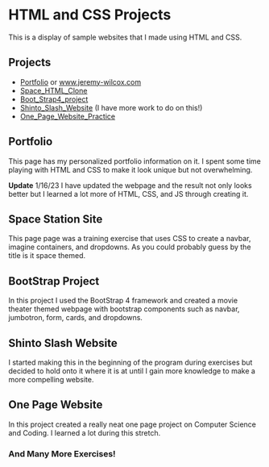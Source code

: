 # HTML and CSS Projects

This is a display of sample websites that I made using HTML and CSS.

## Projects
- [Portfolio](Portfolio) or www.jeremy-wilcox.com
- [Space_HTML_Clone](Space_HTML_Clone)
- [Boot_Strap4_project](Boot_Strap4_project)
- [Shinto_Slash_Website](Shinto_Slash_Website) (I have more work to do on this!)
- [One_Page_Website_Practice](One_Page_Website_Practice)

## Portfolio
This page has my personalized portfolio information on it. I spent some time playing with HTML and CSS to make it look unique but not overwhelming.

**Update**
1/16/23 I have updated the webpage and the result not only looks better but I learned a lot more of HTML, CSS, and JS through creating it.

## Space Station Site
This page page was a training exercise that uses CSS to create a navbar, imagine containers, and dropdowns. As you could probably guess by the title is it space themed.

## BootStrap Project
In this project I used the BootStrap 4 framework and created a movie theater themed webpage with bootstrap components such as navbar, jumbotron, form, cards, and dropdowns.

## Shinto Slash Website
I started making this in the beginning of the program during exercises but decided to hold onto it where it is at until I gain more knowledge to make a more compelling website.

## One Page Website
In this project created a really neat one page project on Computer Science and Coding. I learned a lot during this stretch.

### And Many More Exercises!
